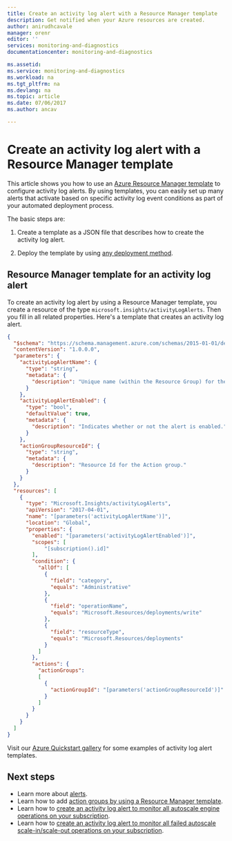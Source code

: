 ```yaml
---
title: Create an activity log alert with a Resource Manager template  | Microsoft Docs
description: Get notified when your Azure resources are created.
author: anirudhcavale
manager: orenr
editor: ''
services: monitoring-and-diagnostics
documentationcenter: monitoring-and-diagnostics

ms.assetid:
ms.service: monitoring-and-diagnostics
ms.workload: na
ms.tgt_pltfrm: na
ms.devlang: na
ms.topic: article
ms.date: 07/06/2017
ms.author: ancav

---
```

# Create an activity log alert with a Resource Manager template
This article shows you how to use an [Azure Resource Manager template](https://docs.microsoft.com/en-us/azure/azure-resource-manager/resource-group-authoring-templates) to configure activity log alerts. By using templates, you can easily set up many alerts that activate based on specific activity log event conditions as part of your automated deployment process.

The basic steps are:

1. Create a template as a JSON file that describes how to create the activity log alert.

2. Deploy the template by using [any deployment method](https://docs.microsoft.com/azure/azure-resource-manager/resource-group-template-deploy).

## Resource Manager template for an activity log alert
To create an activity log alert by using a Resource Manager template, you create a resource of the type `microsoft.insights/activityLogAlerts`. Then you fill in all related properties. Here's a template that creates an activity log alert.

```json
{
  "$schema": "https://schema.management.azure.com/schemas/2015-01-01/deploymentTemplate.json#",
  "contentVersion": "1.0.0.0",
  "parameters": {
    "activityLogAlertName": {
      "type": "string",
      "metadata": {
        "description": "Unique name (within the Resource Group) for the Activity log alert."
      }
    },
    "activityLogAlertEnabled": {
      "type": "bool",
      "defaultValue": true,
      "metadata": {
        "description": "Indicates whether or not the alert is enabled."
      }
    },
    "actionGroupResourceId": {
      "type": "string",
      "metadata": {
        "description": "Resource Id for the Action group."
      }
    }
  },
  "resources": [   
    {
      "type": "Microsoft.Insights/activityLogAlerts",
      "apiVersion": "2017-04-01",
      "name": "[parameters('activityLogAlertName')]",      
      "location": "Global",
      "properties": {
        "enabled": "[parameters('activityLogAlertEnabled')]",
        "scopes": [
            "[subscription().id]"
        ],        
        "condition": {
          "allOf": [
            {
              "field": "category",
              "equals": "Administrative"
            },
            {
              "field": "operationName",
              "equals": "Microsoft.Resources/deployments/write"
            },
            {
              "field": "resourceType",
              "equals": "Microsoft.Resources/deployments"
            }
          ] 
        },
        "actions": {
          "actionGroups": 
          [
            {
              "actionGroupId": "[parameters('actionGroupResourceId')]"
            }
          ]
        }
      }
    }
  ]
}
```

Visit our [Azure Quickstart gallery](https://azure.microsoft.com/resources/templates/?resourceType=Microsoft.Insights) for some examples of activity log alert templates.

## Next steps
- Learn more about [alerts](monitoring-overview-alerts.md).
- Learn how to add [action groups by using a Resource Manager template](monitoring-create-action-group-with-resource-manager-template.md).
- Learn how to [create an activity log alert to monitor all autoscale engine operations on your subscription](https://github.com/Azure/azure-quickstart-templates/tree/master/monitor-autoscale-alert).
- Learn how to [create an activity log alert to monitor all failed autoscale scale-in/scale-out operations on your subscription](https://github.com/Azure/azure-quickstart-templates/tree/master/monitor-autoscale-failed-alert).
